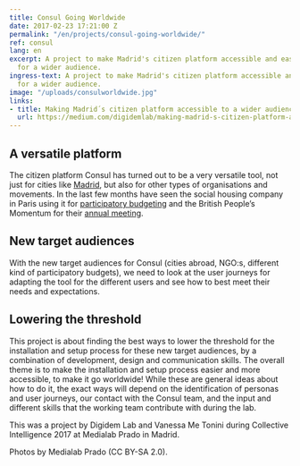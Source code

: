 ```yaml
---
title: Consul Going Worldwide
date: 2017-02-23 17:21:00 Z
permalink: "/en/projects/consul-going-worldwide/"
ref: consul
lang: en
excerpt: A project to make Madrid's citizen platform accessible and easy to use
  for a wider audience.
ingress-text: A project to make Madrid's citizen platform accessible and easy to use
  for a wider audience.
image: "/uploads/consulworldwide.jpg"
links:
- title: Making Madrid´s citizen platform accessible to a wider audience
  url: https://medium.com/digidemlab/making-madrid-s-citizen-platform-accessible-to-a-wider-audience-f452dd59a394
---
```


## A versatile platform
The citizen platform Consul has turned out to be a very versatile tool, not just for cities like [Madrid](http://decide.madrid.es/), but also for other types of organisations and movements. In the last few months have seen the social housing company in Paris using it for [participatory budgeting](http://budget-participatif.rivp.fr) and the British People’s Momentum for their [annual meeting](http://mxv.peoplesmomentum.com).

## New target audiences
With the new target audiences for Consul (cities abroad, NGO:s, different kind of participatory budgets), we need to look at the user journeys for adapting the tool for the different users and see how to best meet their needs and expectations.

## Lowering the threshold
This project is about finding the best ways to lower the threshold for the installation and setup process for these new target audiences, by a combination of development, design and communication skills. The overall theme is to make the installation and setup process easier and more accessible, to make it go worldwide! While these are general ideas about how to do it, the exact ways will depend on the identification of personas and user journeys, our contact with the Consul team, and the input and different skills that the working team contribute with during the lab.

This was a project by Digidem Lab and Vanessa Me Tonini during Collective Intelligence 2017 at Medialab Prado in Madrid.

Photos by Medialab Prado (CC BY-SA 2.0).
